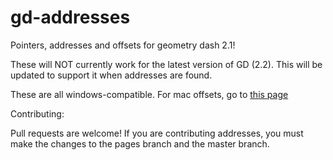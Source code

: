 # gd-addresses
Pointers, addresses and offsets for geometry dash 2.1!

These will NOT currently work for the latest version of GD (2.2). This will be updated to support it when addresses are found.

These are all windows-compatible. For mac offsets, go to [this page](https://github.com/camden314/GDMacSymbols)

Contributing:

Pull requests are welcome!
If you are contributing addresses, you must make the changes to the pages branch and the master branch.
